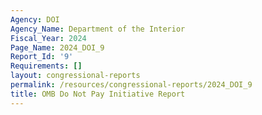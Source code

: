 ```yaml
---
Agency: DOI
Agency_Name: Department of the Interior
Fiscal_Year: 2024
Page_Name: 2024_DOI_9
Report_Id: '9'
Requirements: []
layout: congressional-reports
permalink: /resources/congressional-reports/2024_DOI_9
title: OMB Do Not Pay Initiative Report
---
```

